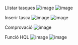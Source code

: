 Llistar tasques
![image](https://github.com/user-attachments/assets/9532f29f-1386-46d6-83fc-e6a2eb943042)
![image](https://github.com/user-attachments/assets/4c3bf3c4-1c62-4d02-9f27-6156f066fbf2)

Inserir tasca
![image](https://github.com/user-attachments/assets/8867b271-d4bb-4273-93a3-f2dde226e423)
![image](https://github.com/user-attachments/assets/58e88c56-bad4-41bc-b8cc-9358c9787f8c)

Comprovació
![image](https://github.com/user-attachments/assets/cf553b6e-0ed4-4b0e-a49e-d29ae1466685)

Funció HQL
![image](https://github.com/user-attachments/assets/272273ef-9621-478f-a75c-d49d420aebf9)
![image](https://github.com/user-attachments/assets/886879b9-fb9f-4f2f-be8a-5e39e7c47eac)



